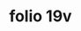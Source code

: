 ---
layout: edition
title: folio 19v
manuscript: Turin, Biblioteca Nazionale, MS N.III.19
sigla: T
iip: t0019v.tif
milestone: 38
---